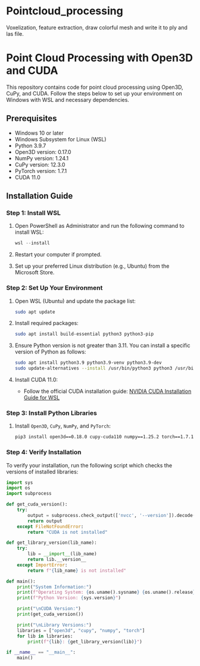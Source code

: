 # Pointcloud_processing
Voxelization, feature extraction, draw colorful mesh and write it to ply and las file.
# Point Cloud Processing with Open3D and CUDA

This repository contains code for point cloud processing using Open3D, CuPy, and CUDA. Follow the steps below to set up your environment on Windows with WSL and necessary dependencies.

## Prerequisites

- Windows 10 or later
- Windows Subsystem for Linux (WSL)
- Python 3.9.7
- Open3D version: 0.17.0
- NumPy version: 1.24.1
- CuPy version: 12.3.0
- PyTorch version: 1.7.1
- CUDA 11.0
  
## Installation Guide

### Step 1: Install WSL

1. Open PowerShell as Administrator and run the following command to install WSL:
    ```powershell
    wsl --install
    ```

2. Restart your computer if prompted.

3. Set up your preferred Linux distribution (e.g., Ubuntu) from the Microsoft Store.

### Step 2: Set Up Your Environment

1. Open WSL (Ubuntu) and update the package list:
    ```bash
    sudo apt update
    ```

2. Install required packages:
    ```bash
    sudo apt install build-essential python3 python3-pip
    ```

3. Ensure Python version is not greater than 3.11. You can install a specific version of Python as follows:
    ```bash
    sudo apt install python3.9 python3.9-venv python3.9-dev
    sudo update-alternatives --install /usr/bin/python3 python3 /usr/bin/python3.9 1
    ```

4. Install CUDA 11.0:
    - Follow the official CUDA installation guide: [NVIDIA CUDA Installation Guide for WSL](https://docs.nvidia.com/cuda/wsl-user-guide/index.html)

### Step 3: Install Python Libraries

1. Install `Open3D`, `CuPy`, `NumPy`, and `PyTorch`:
    ```bash
    pip3 install open3d==0.18.0 cupy-cuda110 numpy==1.25.2 torch==1.7.1
    ```

### Step 4: Verify Installation

To verify your installation, run the following script which checks the versions of installed libraries:

```python
import sys
import os
import subprocess

def get_cuda_version():
    try:
        output = subprocess.check_output(['nvcc', '--version']).decode('utf-8')
        return output
    except FileNotFoundError:
        return "CUDA is not installed"

def get_library_version(lib_name):
    try:
        lib = __import__(lib_name)
        return lib.__version__
    except ImportError:
        return f"{lib_name} is not installed"

def main():
    print("System Information:")
    print(f"Operating System: {os.uname().sysname} {os.uname().release}")
    print(f"Python Version: {sys.version}")

    print("\nCUDA Version:")
    print(get_cuda_version())

    print("\nLibrary Versions:")
    libraries = ["open3d", "cupy", "numpy", "torch"]
    for lib in libraries:
        print(f"{lib}: {get_library_version(lib)}")

if __name__ == "__main__":
    main()

